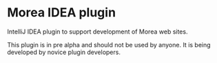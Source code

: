 # Morea IDEA plugin
IntelliJ IDEA plugin to support development of Morea web sites.

This plugin is in pre alpha and should not be used by anyone. It is being developed by novice plugin developers.
